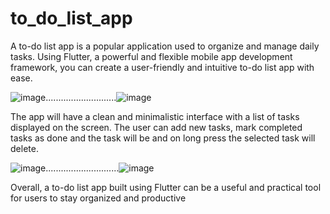 # to_do_list_app
A to-do list app is a popular application used to organize and manage daily tasks. Using Flutter, a powerful and flexible mobile app development framework, you can create a user-friendly and intuitive to-do list app with ease.

![image](https://user-images.githubusercontent.com/91030529/231207720-7d342a38-a8ef-45d3-84eb-df5275cf8268.png)............................![image](https://user-images.githubusercontent.com/91030529/231210697-297cfe39-24d3-4f62-a1c1-e0e35648641c.png)




The app will have a clean and minimalistic interface with a list of tasks displayed on the screen. The user can add new tasks, mark completed tasks as done and the task will be  and on long press the selected task will delete.

![image](https://user-images.githubusercontent.com/91030529/231209151-aa0f2fe9-122f-4b79-899c-b0a248eba812.png).............................![image](https://user-images.githubusercontent.com/91030529/231210324-7874c261-b69c-4ba1-8f2d-7b3b3dadabd7.png)









Overall, a to-do list app built using Flutter can be a useful and practical tool for users to stay organized and productive
